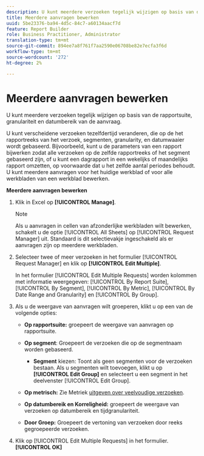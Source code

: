 ```yaml
---
description: U kunt meerdere verzoeken tegelijk wijzigen op basis van de rapportsuite, granulariteit en datumbereik van de aanvraag.
title: Meerdere aanvragen bewerken
uuid: 5be23376-ba94-4d5c-84c7-a60134aacf7d
feature: Report Builder
role: Business Practitioner, Administrator
translation-type: tm+mt
source-git-commit: 894ee7a8f761f7aa2590e06708be82e7ecfa3f6d
workflow-type: tm+mt
source-wordcount: '272'
ht-degree: 2%

---
```



# Meerdere aanvragen bewerken

U kunt meerdere verzoeken tegelijk wijzigen op basis van de rapportsuite, granulariteit en datumbereik van de aanvraag.

U kunt verscheidene verzoeken tezelfdertijd veranderen, die op de het rapportreeks van het verzoek, segmenten, granularity, en datumwaaier wordt gebaseerd. Bijvoorbeeld, kunt u de parameters van een rapport bijwerken zodat alle verzoeken op de zelfde rapportreeks of het segment gebaseerd zijn, of u kunt een dagrapport in een wekelijks of maandelijks rapport omzetten, op voorwaarde dat u het zelfde aantal periodes behoudt. U kunt meerdere aanvragen voor het huidige werkblad of voor alle werkbladen van een werkblad bewerken.

**Meerdere aanvragen bewerken**

1. Klik in Excel op **[!UICONTROL Manage]**.

   >[!NOTE]
   >
   >Als u aanvragen in cellen van afzonderlijke werkbladen wilt bewerken, schakelt u de optie [!UICONTROL All Sheets] op [!UICONTROL Request Manager] uit. Standaard is dit selectievakje ingeschakeld als er aanvragen zijn op meerdere werkbladen.

1. Selecteer twee of meer verzoeken in het formulier [!UICONTROL Request Manager] en klik op **[!UICONTROL Edit Multiple]**.

   In het formulier [!UICONTROL Edit Multiple Requests] worden kolommen met informatie weergegeven: [!UICONTROL By Report Suite], [!UICONTROL By Segment], [!UICONTROL By Metric], [!UICONTROL By Date Range and Granularity] en [!UICONTROL By Group].
1. Als u de weergave van aanvragen wilt groeperen, klikt u op een van de volgende opties:

   * **Op rapportsuite:** groepeert de weergave van aanvragen op rapportsuite.
   * **Op segment**: Groepeert de verzoeken die op de segmentnaam worden gebaseerd.

      * **Segment** kiezen: Toont als geen segmenten voor de verzoeken bestaan. Als u segmenten wilt toevoegen, klikt u op **[!UICONTROL Edit Group]** en selecteert u een segment in het deelvenster [!UICONTROL Edit Group].
   * **Op metrisch:** Zie Metriek  [uitgeven over veelvoudige verzoeken](/help/analyze/report-builder/manage-requests/edit-multiple-metrics.md).

   * **Op datumbereik en Korreligheid:** groepeert de weergave van verzoeken op datumbereik en tijdgranulariteit.
   * **Door Groep:** Groepeert de vertoning van verzoeken door reeks gegroepeerde verzoeken.


1. Klik op [!UICONTROL Edit Multiple Requests] in het formulier.**[!UICONTROL OK]**
